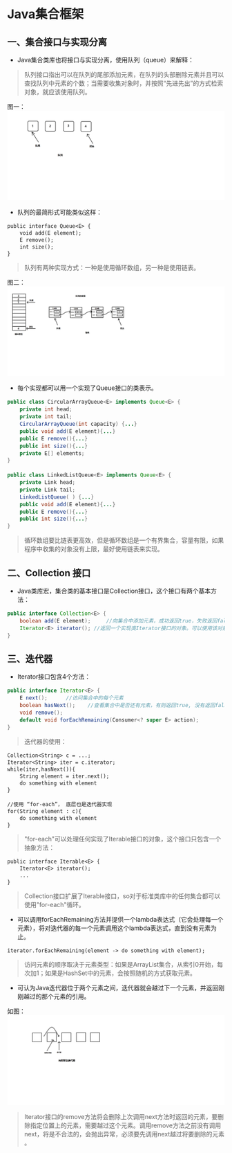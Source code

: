 # Java集合框架

## 一、集合接口与实现分离

- Java集合类库也将接口与实现分离，使用队列（queue）来解释：

> 队列接口指出可以在队列的尾部添加元素，在队列的头部删除元素并且可以查找队列中元素的个数；当需要收集对象时，并按照“先进先出”的方式检索对象，就应该使用队列。

图一：
![image](https://github.com/ktf-cool/JavaList/blob/master/images/%E9%98%9F%E5%88%971.png)
- 队列的最简形式可能类似这样：

```
public interface Queue<E> {
	void add(E element);
	E remove();
	int size();
}
```

> 队列有两种实现方式：一种是使用循环数组，另一种是使用链表。

图二：![image](https://github.com/ktf-cool/JavaList/blob/master/images/%E9%98%9F%E5%88%97%E7%9A%84%E5%AE%9E%E7%8E%B0.png)

- 每个实现都可以用一个实现了Queue接口的类表示。

```java
public class CircularArrayQueue<E> implements Queue<E> {
	private int head;
	private int tail;
	CircularArrayQueue(int capacity) {...}
	public void add(E element){...}
	public E remove(){...}
	public int size(){...}
	private E[] elements;
}

public class LinkedListQueue<E> implements Queue<E> {
	private Link head;
	private Link tail;
	LinkedListQueue( ) {...}
	public void add(E element){...}
	public E remove(){...}
	public int size(){...}
}
```

> 循环数组要比链表更高效，但是循环数组是一个有界集合，容量有限，如果程序中收集的对象没有上限，最好使用链表来实现。

## 二、Collection 接口

- Java类库宏，集合类的基本接口是Collection接口，这个接口有两个基本方法：

```java
public interface Collection<E> {
	boolean add(E element);     //向集合中添加元素，成功返回true，失败返回false。
    Iterator<E> iterator(); //返回一个实现类Iterator接口的对象。可以使用该对象依次访问集合中的元素
}
```



## 三、迭代器

- Iterator接口包含4个方法：

```java
public interface Iterator<E> {
	E next();      //访问集合中的每个元素
	boolean hasNext();    //查看集合中是否还有元素，有则返回true, 没有返回false
	void remove();
	default void forEachRemaining(Consumer<? super E> action);
}
```

> 迭代器的使用：

```
Collection<String> c = ...;
Iterator<String> iter = c.iterator;
while(iter,hasNext()){
	String element = iter.next();
	do something with element  
}

//使用 “for-each”， 底层也是迭代器实现
for(String element : c){
	do something with element  
}
```

> "for-each"可以处理任何实现了Iterable接口的对象，这个接口只包含一个抽象方法：

```
public interface Iterable<E> {
	Iterator<E> iterator();
	...
}
```

> Collection接口扩展了Iterable接口，so对于标准类库中的任何集合都可以使用"for-each"循环。

- 可以调用forEachRemaining方法并提供一个lambda表达式（它会处理每一个元素），将对迭代器的每一个元素调用这个lambda表达式，直到没有元素为止。

```
iterator.forEachRemaining(element -> do something with element);
```

> 访问元素的顺序取决于元素类型：如果是ArrayList集合，从索引0开始，每次加1；如果是HashSet中的元素，会按照随机的方式获取元素。

- 可认为Java迭代器位于两个元素之间，迭代器就会越过下一个元素，并返回刚刚越过的那个元素的引用。

如图：
![image](https://github.com/ktf-cool/JavaList/blob/master/images/%E5%90%91%E5%89%8D%E7%A7%BB%E5%8A%A8%E8%BF%AD%E4%BB%A3%E5%99%A8.png)
> Iterator接口的remove方法将会删除上次调用next方法时返回的元素，要删除指定位置上的元素，需要越过这个元素。调用remove方法之前没有调用next，将是不合法的，会抛出异常，必须要先调用next越过将要删除的元素 。



